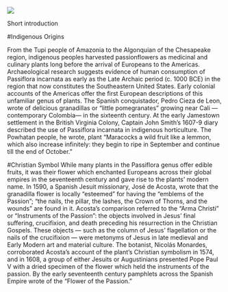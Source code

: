 <a href="https://www.juncture-digital.org"><img src="https://juncture-digital.github.io/juncture/static/images/ve-button.png"></a>

<param ve-config
       title="Passionflower: Christian Curiosity, Exotic Vine, Tropical Fruit"
       author="Theo Detweiler, Willa Frank, Rose Kent"
       source-image="https://upload.wikimedia.org/wikipedia/commons/thumb/3/30/Passiflora_caerulea_%28makro_close-up%29.jpg/640px-Passiflora_caerulea_%28makro_close-up%29.jpg"
       banner="https://upload.wikimedia.org/wikipedia/commons/thumb/d/d4/Passiflora_edulis_flavicarpa2450667926.jpg/640px-Passiflora_edulis_flavicarpa2450667926.jpg">
Short introduction

#Indigenous Origins

From the Tupi people of Amazonia to the Algonquian of the Chesapeake region, indigenous peoples harvested passionflowers as medicinal and culinary plants long before the arrival of Europeans to the Americas. Archaeological research suggests evidence of human consumption of Passiflora incarnata as early as the Late Archaic period (c. 1000 BCE) in the region that now constitutes the Southeastern United States. Early colonial accounts of the Americas offer the first European descriptions of this unfamiliar genus of plants. The Spanish conquistador, Pedro Cieza de Leon, wrote of delicious granadillas or “little pomegranates” growing near Cali — contemporary Colombia— in the sixteenth century. At the early Jamestown settlement in the British Virginia Colony, Captain John Smith’s 1607-9 diary described the use of Passiflora incarnata in indigenous horticulture. The Powhatan people, he wrote, plant “Maracocks a wild fruit like a lemmon, which also increase infinitely: they begin to ripe in September and continue till the end of October.”
<param ve-image 
       url="https://historicjamestowne.org/wp-content/uploads/IMG0556.jpg" 
       label="<i>Passiflora incarnata</i> seeds found in Jamestown " 
       description="Seeds found in archaelogical dig of Jamestown well">

#Christian Symbol
While many plants in the Passiflora genus offer edible fruits, it was their flower which enchanted Europeans across their global empires in the seventeenth century and gave rise to the plants’ modern name. In 1590, a Spanish Jesuit missionary, José de Acosta, wrote that the granadilla flower is locally “esteemed” for having the “emblems of the Passion”; “the nails, the pillar, the lashes, the Crown of Thorns, and the wounds” are found in it. Acosta’s comparison referred to the “Arma Christi” or “Instruments of the Passion”: the objects involved in Jesus’ final suffering, crucifixion, and death preceding his resurrection in the Christian Gospels. These objects — such as the column of Jesus’ flagellation or the nails of the crucifixion — were metonyms of Jesus in late medieval and Early Modern art and material culture. The botanist, Nicolás Monardes, corroborated Acosta’s account of the plant’s Christian symbolism in 1574, and in 1608, a group of either Jesuits or Augustinians presented Pope Paul V with a dried specimen of the flower which held the instruments of the passion. By the early seventeenth century pamphlets across the Spanish Empire wrote of the “Flower of the Passion.”

